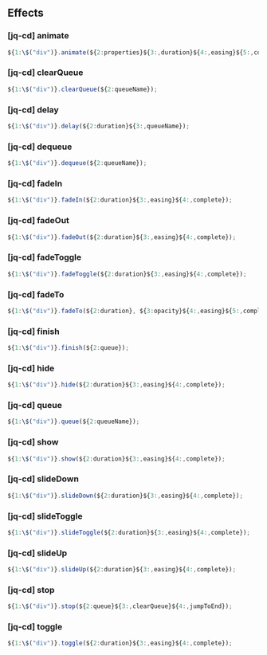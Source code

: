 ## Effects

### [jq-cd] animate

```javascript
${1:\$("div")}.animate(${2:properties}${3:,duration}${4:,easing}${5:,complete});
```

### [jq-cd] clearQueue

```javascript
${1:\$("div")}.clearQueue(${2:queueName});
```

### [jq-cd] delay

```javascript
${1:\$("div")}.delay(${2:duration}${3:,queueName});
```

### [jq-cd] dequeue

```javascript
${1:\$("div")}.dequeue(${2:queueName});
```

### [jq-cd] fadeIn

```javascript
${1:\$("div")}.fadeIn(${2:duration}${3:,easing}${4:,complete});
```

### [jq-cd] fadeOut

```javascript
${1:\$("div")}.fadeOut(${2:duration}${3:,easing}${4:,complete});
```

### [jq-cd] fadeToggle

```javascript
${1:\$("div")}.fadeToggle(${2:duration}${3:,easing}${4:,complete});
```

### [jq-cd] fadeTo

```javascript
${1:\$("div")}.fadeTo(${2:duration}, ${3:opacity}${4:,easing}${5:,complete});
```

### [jq-cd] finish

```javascript
${1:\$("div")}.finish(${2:queue});
```

### [jq-cd] hide

```javascript
${1:\$("div")}.hide(${2:duration}${3:,easing}${4:,complete});
```

### [jq-cd] queue

```javascript
${1:\$("div")}.queue(${2:queueName});
```

### [jq-cd] show

```javascript
${1:\$("div")}.show(${2:duration}${3:,easing}${4:,complete});
```

### [jq-cd] slideDown

```javascript
${1:\$("div")}.slideDown(${2:duration}${3:,easing}${4:,complete});
```

### [jq-cd] slideToggle

```javascript
${1:\$("div")}.slideToggle(${2:duration}${3:,easing}${4:,complete});
```

### [jq-cd] slideUp

```javascript
${1:\$("div")}.slideUp(${2:duration}${3:,easing}${4:,complete});
```

### [jq-cd] stop

```javascript
${1:\$("div")}.stop(${2:queue}${3:,clearQueue}${4:,jumpToEnd});
```

### [jq-cd] toggle

```javascript
${1:\$("div")}.toggle(${2:duration}${3:,easing}${4:,complete});
```
